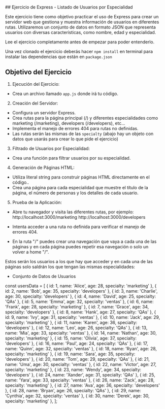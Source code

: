 ## Ejercicio de Express - Listado de Usuarios por Especialidad

Este ejercicio tiene como objetivo practicar el uso de Express para crear un servidor web que gestiona y muestra información de usuarios en diferentes rutas. Utilizaremos un conjunto de datos en formato JSON que representa usuarios con diversas características, como nombre, edad y especialidad.

Lee el ejercicio completamente antes de empezar para poder entenderlo.

Una vez clonado el ejercicio deberás hacer `npm install` en terminal para instalar las dependencias que están en `package.json` 

## Objetivo del Ejercicio

1. Ejecución del Ejercicio:
  - Crea un archivo llamado `app.js` donde irá tu código.

2. Creación del Servidor:
  - Configura un servidor Express.
  - Crea rutas para la página principal (/) y diferentes especialidades como marketing (/marketing), developers (/developers), etc...
  - Implementa el manejo de errores 404 para rutas no definidas.
  - Las rutas serán las mismas de las `specialty` (abajo hay un objeto con datos que usarás para crear lo que pide el ejercicio)

3. Filtrado de Usuarios por Especialidad:
  - Crea una función para filtrar usuarios por su especialidad.

4. Generación de Páginas HTML:
  - Utiliza literal string para construir páginas HTML directamente en el código..
  - Crea una página para cada especialidad que muestre el título de la página, el número de personas y los detalles de cada usuario.

5. Prueba de la Aplicación:
  - Abre tu navegador y visita las diferentes rutas, por ejemplo:
http://localhost:3000/marketing
http://localhost:3000/developers

  - Intenta acceder a una ruta no definida para verificar el manejo de errores 404.
  - En la ruta "/" puedes crear una navegación que vaya a cada una de las páginas y en cada página puedes repetir esa navegación o solo un volver a home "/".

Estos serán los usuarios a los que hay que acceder y en cada una de las páginas solo saldrán los que tengan las mismas especialidades:
* Conjunto de Datos de Usuarios

const usersData = [
  { id: 1, name: 'Alice', age: 28, specialty: 'marketing' },
  { id: 2, name: 'Bob', age: 35, specialty: 'developers' },
  { id: 3, name: 'Charlie', age: 30, specialty: 'developers' },
  { id: 4, name: 'David', age: 25, specialty: 'QAs' },
  { id: 5, name: 'Emma', age: 32, specialty: 'ventas' },
  { id: 6, name: 'Frank', age: 28, specialty: 'marketing' },
  { id: 7, name: 'Grace', age: 34, specialty: 'developers' },
  { id: 8, name: 'Hank', age: 27, specialty: 'QAs' },
  { id: 9, name: 'Ivy', age: 31, specialty: 'ventas' },
  { id: 10, name: 'Jack', age: 29, specialty: 'marketing' },
  { id: 11, name: 'Karen', age: 36, specialty: 'developers' },
  { id: 12, name: 'Leo', age: 26, specialty: 'QAs' },
  { id: 13, name: 'Mia', age: 33, specialty: 'ventas' },
  { id: 14, name: 'Nathan', age: 30, specialty: 'marketing' },
  { id: 15, name: 'Olivia', age: 37, specialty: 'developers' },
  { id: 16, name: 'Paul', age: 24, specialty: 'QAs' },
  { id: 17, name: 'Quinn', age: 32, specialty: 'ventas' },
  { id: 18, name: 'Ryan', age: 28, specialty: 'marketing' },
  { id: 19, name: 'Sara', age: 35, specialty: 'developers' },
  { id: 20, name: 'Tom', age: 29, specialty: 'QAs' },
  { id: 21, name: 'Uma', age: 30, specialty: 'ventas' },
  { id: 22, name: 'Victor', age: 27, specialty: 'marketing' },
  { id: 23, name: 'Wendy', age: 34, specialty: 'developers' },
  { id: 24, name: 'Xander', age: 31, specialty: 'QAs' },
  { id: 25, name: 'Yara', age: 33, specialty: 'ventas' },
  { id: 26, name: 'Zack', age: 28, specialty: 'marketing' },
  { id: 27, name: 'Ava', age: 36, specialty: 'developers' },
  { id: 28, name: 'Bryan', age: 26, specialty: 'QAs' },
  { id: 29, name: 'Cynthia', age: 32, specialty: 'ventas' },
  { id: 30, name: 'Derek', age: 30, specialty: 'marketing' },
];
